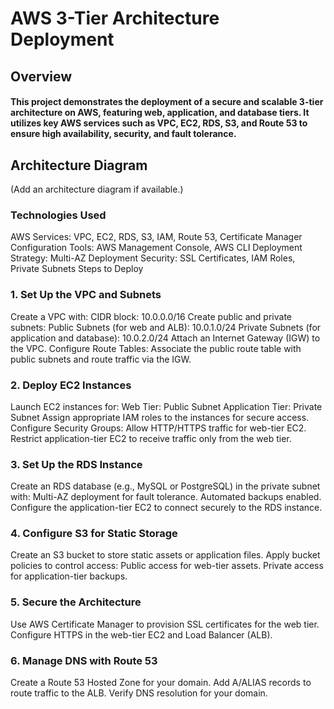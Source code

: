 # AWS 3-Tier Architecture Deployment
## Overview
#### This project demonstrates the deployment of a secure and scalable 3-tier architecture on AWS, featuring web, application, and database tiers. It utilizes key AWS services such as VPC, EC2, RDS, S3, and Route 53 to ensure high availability, security, and fault tolerance.

## Architecture Diagram
(Add an architecture diagram if available.)

### Technologies Used
AWS Services: VPC, EC2, RDS, S3, IAM, Route 53, Certificate Manager
Configuration Tools: AWS Management Console, AWS CLI
Deployment Strategy: Multi-AZ Deployment
Security: SSL Certificates, IAM Roles, Private Subnets
Steps to Deploy

### 1. Set Up the VPC and Subnets
Create a VPC with:
CIDR block: 10.0.0.0/16
Create public and private subnets:
Public Subnets (for web and ALB): 10.0.1.0/24
Private Subnets (for application and database): 10.0.2.0/24
Attach an Internet Gateway (IGW) to the VPC.
Configure Route Tables:
Associate the public route table with public subnets and route traffic via the IGW.

### 2. Deploy EC2 Instances
Launch EC2 instances for:
Web Tier: Public Subnet
Application Tier: Private Subnet
Assign appropriate IAM roles to the instances for secure access.
Configure Security Groups:
Allow HTTP/HTTPS traffic for web-tier EC2.
Restrict application-tier EC2 to receive traffic only from the web tier.

### 3. Set Up the RDS Instance
Create an RDS database (e.g., MySQL or PostgreSQL) in the private subnet with:
Multi-AZ deployment for fault tolerance.
Automated backups enabled.
Configure the application-tier EC2 to connect securely to the RDS instance.

### 4. Configure S3 for Static Storage
Create an S3 bucket to store static assets or application files.
Apply bucket policies to control access:
Public access for web-tier assets.
Private access for application-tier backups.

### 5. Secure the Architecture
Use AWS Certificate Manager to provision SSL certificates for the web tier.
Configure HTTPS in the web-tier EC2 and Load Balancer (ALB).

### 6. Manage DNS with Route 53
Create a Route 53 Hosted Zone for your domain.
Add A/ALIAS records to route traffic to the ALB.
Verify DNS resolution for your domain.

